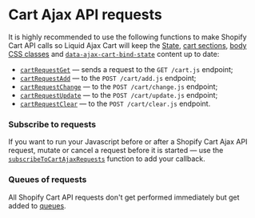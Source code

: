 # Cart Ajax API requests

It is highly recommended to use the following functions to make Shopify Cart API calls so Liquid Ajax Cart will keep the [State](/reference/state/), [cart sections](/reference/sections/), [body CSS classes](/reference/body-css-classes/) and [`data-ajax-cart-bind-state`](/reference/data-ajax-cart-bind-state/) content up to date:

* [`cartRequestGet`](/reference/cartRequestGet/) — sends a request to the `GET /cart.js` endpoint;
* [`cartRequestAdd`](/reference/cartRequestAdd/) — to the `POST /cart/add.js` endpoint;
* [`cartRequestChange`](/reference/cartRequestChange/) — to the `POST /cart/change.js` endpoint;
* [`cartRequestUpdate`](/reference/cartRequestUpdate/) — to the `POST /cart/update.js` endpoint;
* [`cartRequestClear`](/reference/cartRequestClear/) — to the `POST /cart/clear.js` endpoint.

### Subscribe to requests

If you want to run your Javascript before or after a Shopify Cart Ajax API request, mutate or cancel a request before it is started — use the [`subscribeToCartAjaxRequests`](/reference/subscribeToCartAjaxRequests/) function to add your callback.

### Queues of requests

All Shopify Cart API requests don't get performed immediately but get added to [queues](/reference/queues/).